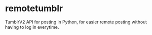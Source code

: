 remotetumblr
============

TumblrV2 API for posting in Python, for easier remote posting without having to log in everytime.